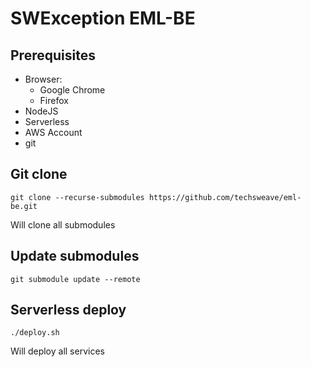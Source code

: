 # SWException EML-BE


## Prerequisites
- Browser: 
  - Google Chrome
  - Firefox
- NodeJS
- Serverless
- AWS Account
- git

## Git clone

`git clone --recurse-submodules https://github.com/techsweave/eml-be.git`

Will clone all submodules

## Update submodules

`git submodule update --remote`

## Serverless deploy

`./deploy.sh`

Will deploy all services

